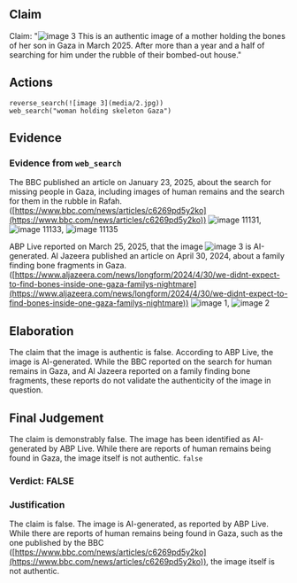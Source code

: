 ## Claim
Claim: "![image 3](media/2.jpg) This is an authentic image of a mother holding the bones of her son in Gaza in March 2025. After more than a year and a half of searching for him under the rubble of their bombed-out house."

## Actions
```
reverse_search(![image 3](media/2.jpg))
web_search("woman holding skeleton Gaza")
```

## Evidence
### Evidence from `web_search`
The BBC published an article on January 23, 2025, about the search for missing people in Gaza, including images of human remains and the search for them in the rubble in Rafah. ([https://www.bbc.com/news/articles/c6269pd5y2ko](https://www.bbc.com/news/articles/c6269pd5y2ko)) ![image 11131](media/2025-08-31_09-29-1756632586-319700.jpg), ![image 11133](media/2025-08-31_09-29-1756632586-717329.jpg), ![image 11135](media/2025-08-31_09-29-1756632587-121445.jpg)

ABP Live reported on March 25, 2025, that the image ![image 3](media/2.jpg) is AI-generated. Al Jazeera published an article on April 30, 2024, about a family finding bone fragments in Gaza. ([https://www.aljazeera.com/news/longform/2024/4/30/we-didnt-expect-to-find-bones-inside-one-gaza-familys-nightmare](https://www.aljazeera.com/news/longform/2024/4/30/we-didnt-expect-to-find-bones-inside-one-gaza-familys-nightmare)) ![image 1](media/0.jpg), ![image 2](media/1.jpg)


## Elaboration
The claim that the image is authentic is false. According to ABP Live, the image is AI-generated. While the BBC reported on the search for human remains in Gaza, and Al Jazeera reported on a family finding bone fragments, these reports do not validate the authenticity of the image in question.


## Final Judgement
The claim is demonstrably false. The image has been identified as AI-generated by ABP Live. While there are reports of human remains being found in Gaza, the image itself is not authentic. `false`

### Verdict: FALSE

### Justification
The claim is false. The image is AI-generated, as reported by ABP Live. While there are reports of human remains being found in Gaza, such as the one published by the BBC ([https://www.bbc.com/news/articles/c6269pd5y2ko](https://www.bbc.com/news/articles/c6269pd5y2ko)), the image itself is not authentic.
